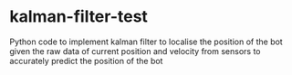 # kalman-filter-test
Python code to implement kalman filter to localise the position of the bot given the raw data of current position and velocity from sensors to accurately predict the position of the bot
